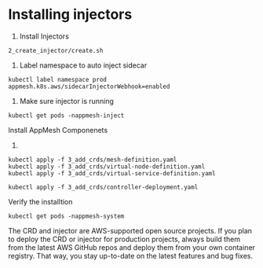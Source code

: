 # Installing injectors

1. Install Injectors

```
2_create_injector/create.sh
```

1. Label namespace to auto inject sidecar
```
kubectl label namespace prod appmesh.k8s.aws/sidecarInjectorWebhook=enabled
```

1. Make sure injector is running

```
kubectl get pods -nappmesh-inject
```

Install AppMesh Componenets 

1. 

```
kubectl apply -f 3_add_crds/mesh-definition.yaml
kubectl apply -f 3_add_crds/virtual-node-definition.yaml
kubectl apply -f 3_add_crds/virtual-service-definition.yaml
```

```
kubectl apply -f 3_add_crds/controller-deployment.yaml
```

Verify the installtion

```
kubectl get pods -nappmesh-system
```


The CRD and injector are AWS-supported open source projects. If you plan to deploy the CRD or injector for production projects, always build them from the latest AWS GitHub repos and deploy them from your own container registry. That way, you stay up-to-date on the latest features and bug fixes.
